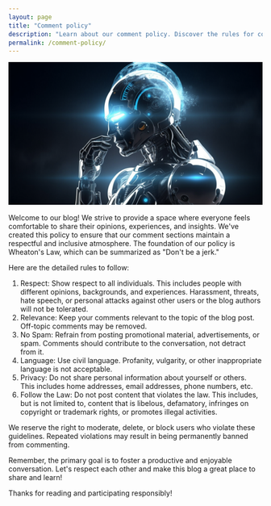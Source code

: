 ```yaml
---
layout: page
title: "Comment policy"
description: "Learn about our comment policy. Discover the rules for commenting on our blog and join the discussion!"
permalink: /comment-policy/
---
```


![A thinking android](/assets/comment-policy.png)

Welcome to our blog! We strive to provide a space where everyone feels comfortable to share their opinions, experiences, and insights. We've created this policy to ensure that our comment sections maintain a respectful and inclusive atmosphere. The foundation of our policy is Wheaton's Law, which can be summarized as "Don't be a jerk."

Here are the detailed rules to follow:

1. Respect: Show respect to all individuals. This includes people with different opinions, backgrounds, and experiences. Harassment, threats, hate speech, or personal attacks against other users or the blog authors will not be tolerated.
2. Relevance: Keep your comments relevant to the topic of the blog post. Off-topic comments may be removed.
3. No Spam: Refrain from posting promotional material, advertisements, or spam. Comments should contribute to the conversation, not detract from it.
4. Language: Use civil language. Profanity, vulgarity, or other inappropriate language is not acceptable.
5. Privacy: Do not share personal information about yourself or others. This includes home addresses, email addresses, phone numbers, etc.
6. Follow the Law: Do not post content that violates the law. This includes, but is not limited to, content that is libelous, defamatory, infringes on copyright or trademark rights, or promotes illegal activities.

We reserve the right to moderate, delete, or block users who violate these guidelines. Repeated violations may result in being permanently banned from commenting.

Remember, the primary goal is to foster a productive and enjoyable conversation. Let's respect each other and make this blog a great place to share and learn!

Thanks for reading and participating responsibly!